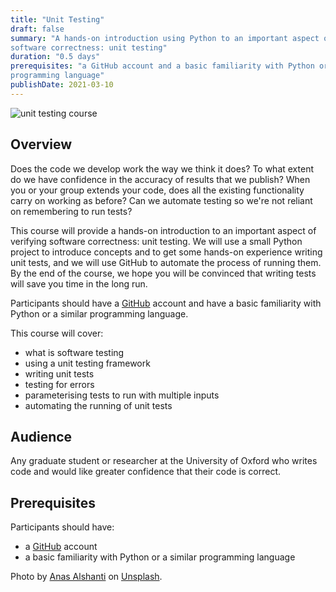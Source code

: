 ```yaml
---
title: "Unit Testing"
draft: false
summary: "A hands-on introduction using Python to an important aspect of verifying 
software correctness: unit testing"
duration: "0.5 days"
prerequisites: "a GitHub account and a basic familiarity with Python or a similar 
programming language"
publishDate: 2021-03-10
---
```


![unit testing course](/images/events/unit_testing_course_1080.jpg "unit testing 
course")

## Overview

Does the code we develop work the way we think it does?
To what extent do we have confidence in the accuracy of results that we publish?
When you or your group extends your code, does all the existing functionality carry on working as before?
Can we automate testing so we're not reliant on remembering to run tests?

This course will provide a hands-on introduction to an important aspect of verifying software correctness: unit testing.
We will use a small Python project to introduce concepts and to get some hands-on experience writing unit tests, and we will use GitHub to automate the process of running them.
By the end of the course, we hope you will be convinced that writing tests will save you time in the long run.

Participants should have a [GitHub](http://github.com/) account and have a basic familiarity with Python or a similar programming language. 

This course will cover:
- what is software testing
- using a unit testing framework
- writing unit tests
- testing for errors
- parameterising tests to run with multiple inputs
- automating the running of unit tests 

## Audience

Any graduate student or researcher at the University of Oxford who writes code and would like greater confidence that their code is correct.

## Prerequisites

Participants should have:
- a [GitHub](http://github.com/) account
- a basic familiarity with Python or a similar programming language


Photo by [Anas Alshanti](https://unsplash.com/@otenteko) on 
[Unsplash](https://unsplash.com/).

